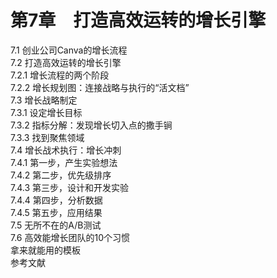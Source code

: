 # 第7章　打造高效运转的增长引擎    
  
7.1 创业公司Canva的增长流程  
7.2 打造高效运转的增长引擎  
7.2.1 增长流程的两个阶段  
7.2.2 增长规划图：连接战略与执行的“活文档”  
7.3 增长战略制定  
7.3.1 设定增长目标  
7.3.2 指标分解：发现增长切入点的撒手锏  
7.3.3 找到聚焦领域  
7.4 增长战术执行：增长冲刺  
7.4.1 第一步，产生实验想法  
7.4.2 第二步，优先级排序  
7.4.3 第三步，设计和开发实验  
7.4.4 第四步，分析数据  
7.4.5 第五步，应用结果  
7.5 无所不在的A/B测试  
7.6 高效能增长团队的10个习惯  
拿来就能用的模板  
参考文献  